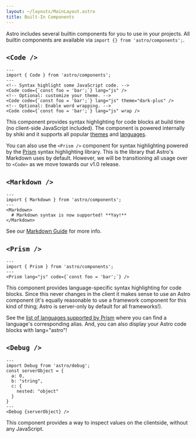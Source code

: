 ```yaml
---
layout: ~/layouts/MainLayout.astro
title: Built-In Components
---
```


Astro includes several builtin components for you to use in your projects. All builtin components are available via `import {} from 'astro/components';`.


## `<Code />`

```astro
---
import { Code } from 'astro/components';
---
<!-- Syntax highlight some JavaScript code. -->
<Code code={`const foo = 'bar';`} lang="js" />
<!-- Optional: customize your theme. -->
<Code code={`const foo = 'bar';`} lang="js" theme="dark-plus" />
<!-- Optional: Enable word wrapping. -->
<Code code={`const foo = 'bar';`} lang="js" wrap />
```

This component provides syntax highlighting for code blocks at build time (no client-side JavaScript included). The component is powered internally by shiki and it supports all popular [themes](https://github.com/shikijs/shiki/blob/main/docs/themes.md) and [languages](https://github.com/shikijs/shiki/blob/main/docs/languages.md).

You can also use the `<Prism />` component for syntax highlighting powered by the [Prism](https://prismjs.com/) syntax highlighting library. This is the library that Astro's Markdown uses by default. However, we will be transitioning all usage over to `<Code>` as we move towards our v1.0 release.


## `<Markdown />`

```astro
---
import { Markdown } from 'astro/components';
---
<Markdown>
  # Markdown syntax is now supported! **Yay!**
</Markdown>
```

See our [Markdown Guide](/guides/markdown-content) for more info.

<!-- TODO: We should move some of the specific component info here. -->

## `<Prism />`

```astro
---
import { Prism } from 'astro/components';
---
<Prism lang="js" code={`const foo = 'bar';`} />
```

This component provides language-specific syntax highlighting for code blocks. Since this never changes in the client it makes sense to use an Astro component (it's equally reasonable to use a framework component for this kind of thing; Astro is server-only by default for all frameworks!).

See the [list of languages supported by Prism](https://prismjs.com/#supported-languages) where you can find a language's corresponding alias. And, you can also display your Astro code blocks with lang="astro"!

## `<Debug />`

```astro
---
import Debug from 'astro/debug';
const serverObject = {
  a: 0,
  b: "string",
  c: {
    nested: "object"
  }
}
---
<Debug {serverObject} />
```

This component provides a way to inspect values on the clientside, without any JavaScript.
